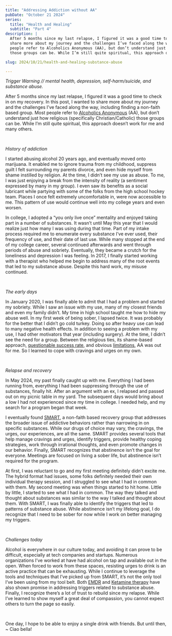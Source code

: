 ```yaml
---
title: "Addressing Addiction without AA"
pubDate: "October 21 2024"
series:
  title: "Health and Healing"
  subtitle: "Part 4"
description: |
  After 5 months since my last relapse, I figured it was a good time to check in on my recovery. In this post, I wanted to
  share more about my journey and the challenges I’ve faced along the way, including finding a non-faith based group. Most
  people refer to Alcoholics Anonymous (AA), but don’t understand just how religious (specifically Christian/Catholic)
  those groups can be. While I’m still quite spiritual, this approach doesn’t work for me and many others.

slug: 2024/10/21/health-and-healing-substance-abuse

---
```



_Trigger Warning // mental health, depression, self-harm/suicide, and substance abuse._

After 5 months since my last relapse, I figured it was a good time to check in on my recovery. In this post, I wanted to
share more about my journey and the challenges I’ve faced along the way, including finding a non-faith based group. Most
people refer to [Alcoholics Anonymous][] (AA), but don’t understand just how religious (specifically Christian/Catholic)
those groups can be. While I’m still quite spiritual, this approach doesn’t work for me and many others.

[Alcoholics Anonymous]: https://americanaddictioncenters.org/rehab-guide/12-step/whats-the-success-rate-of-aa

<br/>

_History of addiction_

I started abusing alcohol 20 years ago, and eventually moved onto marijuana. It enabled me to ignore trauma from my 
childhood, suppress guilt I felt surrounding my parents divorce, and even hide myself from shame instilled by religion. 
At the time, I didn’t see my use as abuse. To me, I was just enjoying a break from the intensity of reality (a sentiment
expressed by many in my group). I even saw its benefits as a social lubricant while partying with some of the folks from
the high school hockey team. Places I once felt extremely uncomfortable in, were now accessible to me. This pattern of
use would continue well into my college years and even worsen.

In college, I adopted a “you only live once” mentality and enjoyed taking part in a number of substances. It wasn’t
until May this year that I would realize just how many I was using during that time. Part of my intake process required
me to enumerate every substance I’ve ever used, their frequency of use, and their date of last use. While many stopped
at the end of my college career, several continued afterwards and went through periods of abuse and sobriety.
Eventually, they became a crutch for the loneliness and depression I was feeling. In 2017, I finally started working
with a therapist who helped me begin to address many of the root events that led to my substance abuse. Despite this
hard work, my misuse continued.

<br/>

_The early days_

In January 2020, I was finally able to admit that I had a problem and started my sobriety. While I saw an issue with my
use, many of my closest friends and even my family didn’t. My time in high school taught me how to hide my abuse well.
In my first week of being sober, I lapsed twice. It was probably for the better that I didn’t go cold turkey. Doing so
after heavy use can lead to many negative health effects. In addition to seeing a problem with my use, I had other
motivators that year (including surgery). At the time, I didn’t see the need for a group. Between the religious ties,
its shame-based approach, [questionable success rate][], and obvious [limitations][], AA was out for me. So I learned to
cope with cravings and urges on my own.

[questionable success rate]: https://pubmed.ncbi.nlm.nih.gov/2648498/
[limitations]: https://www.practicalrecovery.com/aas-dominance-in-the-us-is-harmful/

<br/>

_Relapse and recovery_

In May 2024, my past finally caught up with me. Everything I had been running from, everything I had been suppressing
through the use of substances, finally hit. After an argument with an ex, I relapsed and passed out on my picnic table
in my yard. The subsequent days would bring about a low I had not experienced since my time in college. I needed help,
and my search for a program began that week.

I eventually found [SMART][], a non-faith based recovery group that addresses the broader issue of addictive behaviors
rather than narrowing in on specific substances. While our drugs of choice may vary, the cravings, the urges, our
experiences, are all the same. SMART provides several tools that help manage cravings and urges, identify triggers,
provide healthy coping strategies, work through irrational thoughts, and even promote changes in our behavior. Finally,
SMART recognizes that abstinence isn’t the goal for everyone. Meetings are focused on living a sober life, but 
abstinence isn’t required for the program.

At first, I was reluctant to go and my first meeting definitely didn’t excite me. The hybrid format had issues, some
folks definitely needed their own individual therapy session, and I struggled to see what I had in common with them. My
second meeting was when things started to hit home. Little by little, I started to see what I had in common. The way
they talked and thought about substances was similar to the way I talked and thought about them. With SMART, I was
finally able to identify the triggers that led to patterns of substance abuse. While abstinence isn’t my lifelong goal,
I do recognize that I need to be sober for now while I work on better managing my triggers.

[SMART]: https://smartrecovery.org/

<br/>

_Challenges today_

Alcohol is everywhere in our culture today, and avoiding it can prove to be difficult, especially at tech companies and
startups. Numerous organizations I’ve worked at have had alcohol on tap and available out in the open. When forced to
work from these spaces, resisting urges to drink is an active practice that can be exhausting. While I continue to
leverage the tools and techniques that I’ve picked up from SMART, it’s not the only tool I’ve been using from my tool 
belt. Both [EMDR][] and [Ketamine therapy][] have also shown promise in addressing triggers related to substance abuse.
Finally, I recognize there’s a lot of trust to rebuild since my relapse. While I’ve learned to show myself a great deal
of compassion, you cannot expect others to turn the page so easily.

[EMDR]: https://www.apa.org/ptsd-guideline/treatments/eye-movement-reprocessing
[Ketamine therapy]: https://rootsbehavioralhealth.com/services/psychedelic-assisted-psychotherapy/

<br/>

One day, I hope to be able to enjoy a single drink with friends. But until then, ~ Ciao bella!
